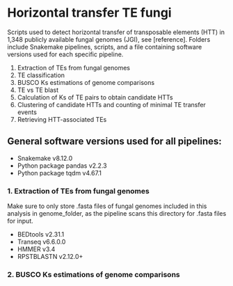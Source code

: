 # Horizontal transfer TE fungi
Scripts used to detect horizontal transfer of transposable elements (HTT) in 1,348 publicly available fungal genomes (JGI), see [reference]. Folders include Snakemake pipelines, scripts, and a file containing software versions used for each specific pipeline. 

1. Extraction of TEs from fungal genomes 
2. TE classification 
3. BUSCO Ks estimations of genome comparisons
4. TE vs TE blast
5. Calculation of Ks of TE pairs to obtain candidate HTTs 
6. Clustering of candidate HTTs and counting of minimal TE transfer events 
7. Retrieving HTT-associated TEs

## General software versions used for all pipelines: 
- Snakemake v8.12.0
- Python package pandas v2.2.3
- Python package tqdm v4.67.1

### 1. Extraction of TEs from fungal genomes
Make sure to only store .fasta files of fungal genomes included in this analysis in genome_folder, as the pipeline scans this directory for .fasta files for input. 
- BEDtools v2.31.1
- Transeq v6.6.0.0
- HMMER v3.4
- RPSTBLASTN v2.12.0+

### 2. BUSCO Ks estimations of genome comparisons

